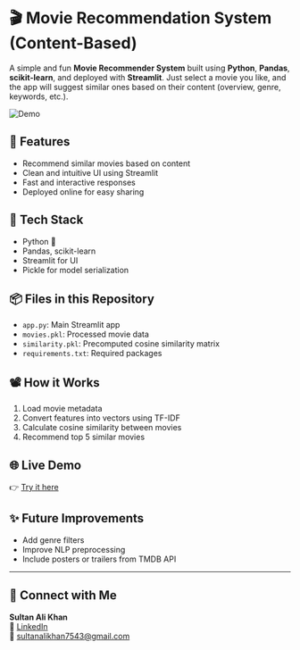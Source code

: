 # 🎬 Movie Recommendation System (Content-Based)

A simple and fun **Movie Recommender System** built using **Python**, **Pandas**, **scikit-learn**, and deployed with **Streamlit**. Just select a movie you like, and the app will suggest similar ones based on their content (overview, genre, keywords, etc.).

![Demo](https://movie-recommandation-app-natx487dhappvcavpcghya.streamlit.app/) <!-- Replace this with your actual Streamlit app screenshot or GIF -->

## 🚀 Features
- Recommend similar movies based on content
- Clean and intuitive UI using Streamlit
- Fast and interactive responses
- Deployed online for easy sharing

## 🔧 Tech Stack
- Python 🐍
- Pandas, scikit-learn
- Streamlit for UI
- Pickle for model serialization

## 📦 Files in this Repository
- `app.py`: Main Streamlit app
- `movies.pkl`: Processed movie data
- `similarity.pkl`: Precomputed cosine similarity matrix
- `requirements.txt`: Required packages

## 📽️ How it Works
1. Load movie metadata
2. Convert features into vectors using TF-IDF
3. Calculate cosine similarity between movies
4. Recommend top 5 similar movies

## 🌐 Live Demo
👉 [Try it here](https://movie-recommandation-app-natx487dhappvcavpcghya.streamlit.app/)

## ✨ Future Improvements
- Add genre filters
- Improve NLP preprocessing
- Include posters or trailers from TMDB API

---

## 🙌 Connect with Me
**Sultan Ali Khan**  
🔗 [LinkedIn](https://linkedin.com/in/sultanalikhan7543)  
📧 sultanalikhan7543@gmail.com  
